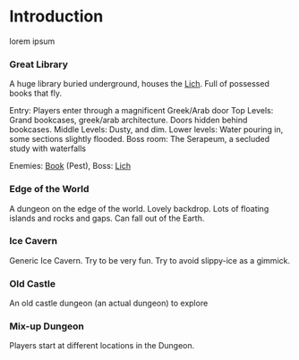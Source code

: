 # Introduction #

lorem ipsum

### Great Library ###
A huge library buried underground, houses the [Lich](Bosses#Lich.md).
Full of possessed books that fly.

Entry: Players enter through a magnificent Greek/Arab door
Top Levels: Grand bookcases, greek/arab architecture. Doors hidden behind bookcases.
Middle Levels: Dusty, and dim.
Lower levels: Water pouring in, some sections slightly flooded.
Boss room: The Serapeum, a secluded study with waterfalls

Enemies: [Book](Enemies#Flying_Pests.md) (Pest),
Boss: [Lich](Bosses#Lich.md)
### Edge of the World ###
A dungeon on the edge of the world. Lovely backdrop. Lots of floating islands and rocks and gaps. Can fall out of the Earth.

### Ice Cavern ###
Generic Ice Cavern. Try to be very fun. Try to avoid slippy-ice as a gimmick.

### Old Castle ###
An old castle dungeon (an actual dungeon) to explore

### Mix-up Dungeon ###

Players start at different locations in the Dungeon.